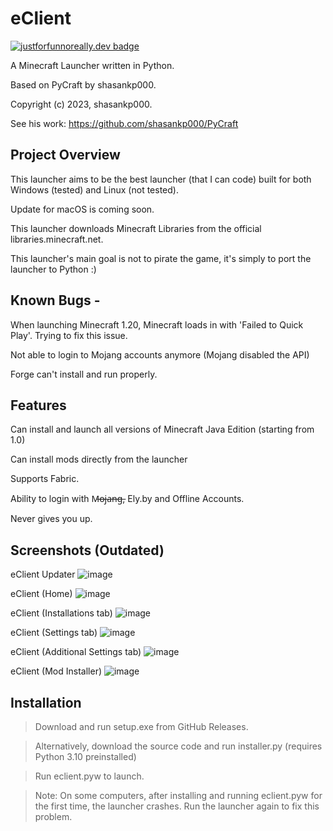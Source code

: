 # eClient
[![justforfunnoreally.dev badge](https://img.shields.io/badge/justforfunnoreally-dev-9ff)](https://justforfunnoreally.dev)

A Minecraft Launcher written in Python.

Based on PyCraft by shasankp000.

Copyright (c) 2023, shasankp000.

See his work: https://github.com/shasankp000/PyCraft

## Project Overview
This launcher aims to be the best launcher (that I can code) built for both Windows (tested) and Linux (not tested).

Update for macOS is coming soon.

This launcher downloads Minecraft Libraries from the official libraries.minecraft.net.

This launcher's main goal is not to pirate the game, it's simply to port the launcher to Python :)
## Known Bugs -
When launching Minecraft 1.20, Minecraft loads in with 'Failed to Quick Play'. Trying to fix this issue.

Not able to login to Mojang accounts anymore (Mojang disabled the API)

Forge can't install and run properly.
## Features
Can install and launch all versions of Minecraft Java Edition (starting from 1.0)

Can install mods directly from the launcher

Supports Fabric.

Ability to login with M̶o̶j̶a̶n̶g̶, Ely.by and Offline Accounts.

Never gives you up.
## Screenshots (Outdated)
eClient Updater
![image](https://github.com/v-pun215/eClient/assets/67716965/6d4b8301-49fd-4da8-8593-3e507e421348)

eClient (Home)
![image](https://github.com/v-pun215/eClient/assets/67716965/79fa0d13-949f-43eb-bac5-44f84b25a509)

eClient (Installations tab)
![image](https://github.com/v-pun215/eClient/assets/67716965/293b5a0d-f96a-432d-b5bb-4e55f38f2804)

eClient (Settings tab)
![image](https://github.com/v-pun215/eClient/assets/67716965/dd0e274c-2d6a-49e0-8a23-b6a22dcd15b7)

eClient (Additional Settings tab)
![image](https://github.com/v-pun215/eClient/assets/67716965/5c2e44b1-ce4a-4e51-9918-3cd875ca5b2a)

eClient (Mod Installer)
![image](https://github.com/v-pun215/eClient/assets/67716965/40972195-edcb-46c6-bde0-da05384c97ec)

## Installation
> Download and run setup.exe from GitHub Releases.

> Alternatively, download the source code and run installer.py (requires Python 3.10 preinstalled)

> Run eclient.pyw to launch. 

> Note: On some computers, after installing and running eclient.pyw for the first time, the launcher crashes.
> Run the launcher again to fix this problem.
    

